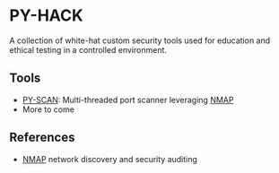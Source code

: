 # PY-HACK

A collection of white-hat custom security tools used for education and ethical testing in a controlled environment.

## Tools
* [PY-SCAN](./py-scan): Multi-threaded port scanner leveraging [NMAP](https://nmap.org/)
* More to come

## References
* [NMAP](https://nmap.org/) network discovery and security auditing
